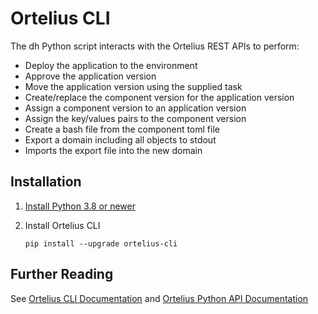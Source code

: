 # Ortelius CLI

The dh Python script interacts with the Ortelius REST APIs to perform:

- Deploy the application to the environment
- Approve the application version
- Move the application version using the supplied task
- Create/replace the component version for the application version
- Assign a component version to an application version
- Assign the key/values pairs to the component version
- Create a bash file from the component toml file
- Export a domain including all objects to stdout
- Imports the export file into the new domain

## Installation

1. [Install Python 3.8 or newer](https://www.python.org/downloads/)
2. Install Ortelius CLI

   `pip install --upgrade ortelius-cli`

## Further Reading

See [Ortelius CLI Documentation](doc/dh.md) and [Ortelius Python API Documentation](doc/deployhub.md)
